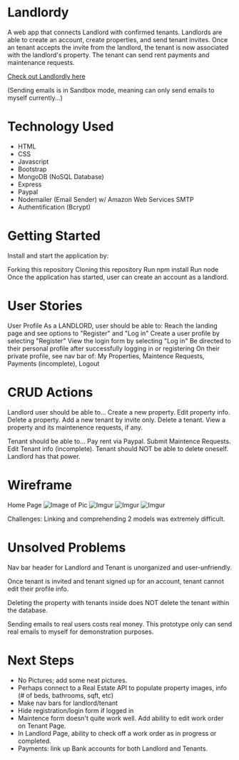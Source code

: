 # Landlordy

A web app that connects Landlord with confirmed tenants. Landlords are able to create an account, create properties, and send tenant invites.
Once an tenant accepts the invite from the landlord, the tenant is now associated with the landlord's property. The tenant can send rent payments and maintenance requests. 


[Check out Landlordly here](https://serene-chamber-98569.herokuapp.com/)

(Sending emails is in Sandbox mode, meaning can only send emails to myself currently...)




# Technology Used


* HTML
* CSS
* Javascript
*  Bootstrap
* MongoDB (NoSQL Database)
* Express
* Paypal
* Nodemailer (Email Sender) w/ Amazon Web Services SMTP
* Authentification (Bcrypt)

# Getting Started
Install and start the application by:

Forking this repository
Cloning this repository
Run npm install
Run node
Once the application has started, user can create an account as a landlord.

# User Stories
User Profile
As a LANDLORD, user should be able to:
Reach the landing page and see options to "Register" and "Log in"
Create a user profile by selecting "Register"
View the login form by selecting "Log in"
Be directed to their personal profile after successfully logging in or registering
On their private profile, see nav bar of:
My Properties, Maintence Requests, Payments (incomplete), Logout


# CRUD Actions
Landlord user should be able to...
Create a new property. Edit property info. Delete a property. Add a new tenant by invite only. Delete a tenant.
View a property and its maintenence requests, if any.

Tenant should be able to...
Pay rent via Paypal.
Submit Maintence Requests.
Edit Tenant info (incomplete).
Tenant should NOT be able to delete oneself. Landlord has that power.


# Wireframe

Home Page
![Image of Pic](https://i.imgur.com/ZaHYJXD.png)
![Imgur](https://i.imgur.com/i0SncmA.png)
![Imgur](https://i.imgur.com/JzVYs9s.png)
![Imgur](https://i.imgur.com/vkyQBVa.png)




Challenges:
Linking and comprehending 2 models was extremely difficult.

# Unsolved Problems
Nav bar header for Landlord and Tenant is unorganized and user-unfriendly. 

Once tenant is invited and tenant signed up for an account, tenant cannot edit their profile info.

Deleting the property with tenants inside does NOT delete the tenant within the database.


Sending emails to real users costs real money. This prototype only can send real emails to myself for demonstration purposes.





# Next Steps


* No Pictures; add some neat pictures.
* Perhaps connect to a Real Estate API to populate property images, info (# of beds, bathrooms, sqft, etc)
* Make nav bars for landlord/tenant
* Hide registration/login form if logged in
* Maintence form doesn't quite work well. Add ability to edit work order on Tenant Page. 
* In Landlord Page, ability to check off a work order as in progress or completed.
* Payments: link up Bank accounts for both Landlord and Tenants.







